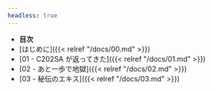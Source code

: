 ```yaml
---
headless: true
---
```


- **目次**
- [はじめに]({{< relref "/docs/00.md" >}})
- [01 - C202SA が返ってきた]({{< relref "/docs/01.md" >}})
- [02 - あと一歩で地獄]({{< relref "/docs/02.md" >}})
- [03 - 秘伝のエキス]({{< relref "/docs/03.md" >}})

